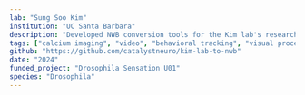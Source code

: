```yaml
---
lab: "Sung Soo Kim"
institution: "UC Santa Barbara"
description: "Developed NWB conversion tools for the Kim lab's research on Drosophila visual processing. The pipeline standardizes two-photon imaging data, behavioral videos, and visual stimulus information. These tools integrate synchronization signals from MATLAB files and fluorescence traces from segmented regions of interest, facilitating analysis of neural responses to visual stimuli in relation to behavioral outputs."
tags: ["calcium imaging", "video", "behavioral tracking", "visual processing"]
github: "https://github.com/catalystneuro/kim-lab-to-nwb"
date: "2024"
funded_project: "Drosophila Sensation U01"
species: "Drosophila"
---
```

